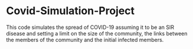 # Covid-Simulation-Project

This code simulates the spread of COVID-19  assuming it to be an SIR disease and setting a limit on the size of the community, the links between the members of the community and the initial infected members.

